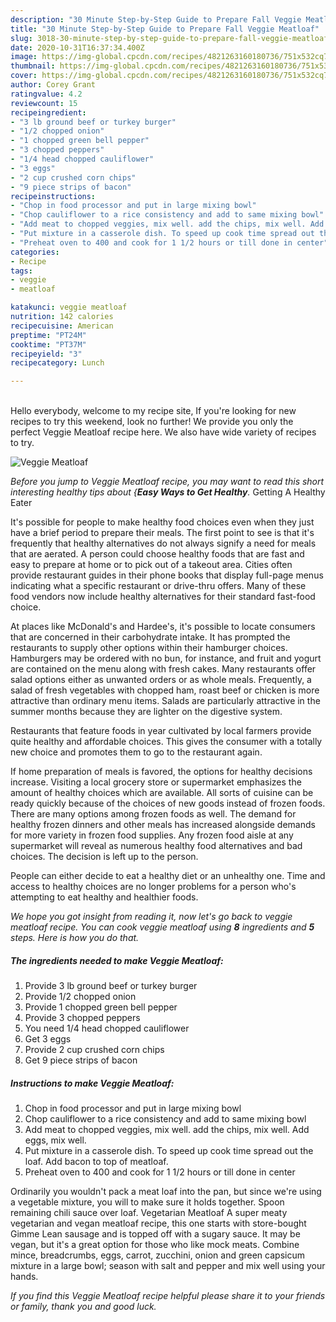 ```yaml
---
description: "30 Minute Step-by-Step Guide to Prepare Fall Veggie Meatloaf"
title: "30 Minute Step-by-Step Guide to Prepare Fall Veggie Meatloaf"
slug: 3018-30-minute-step-by-step-guide-to-prepare-fall-veggie-meatloaf
date: 2020-10-31T16:37:34.400Z
image: https://img-global.cpcdn.com/recipes/4821263160180736/751x532cq70/veggie-meatloaf-recipe-main-photo.jpg
thumbnail: https://img-global.cpcdn.com/recipes/4821263160180736/751x532cq70/veggie-meatloaf-recipe-main-photo.jpg
cover: https://img-global.cpcdn.com/recipes/4821263160180736/751x532cq70/veggie-meatloaf-recipe-main-photo.jpg
author: Corey Grant
ratingvalue: 4.2
reviewcount: 15
recipeingredient:
- "3 lb ground beef or turkey burger"
- "1/2 chopped onion"
- "1 chopped green bell pepper"
- "3 chopped peppers"
- "1/4 head chopped cauliflower"
- "3 eggs"
- "2 cup crushed corn chips"
- "9 piece strips of bacon"
recipeinstructions:
- "Chop in food processor and put in large mixing bowl"
- "Chop cauliflower to a rice consistency and add to same mixing bowl"
- "Add meat to chopped veggies, mix well. add the chips, mix well. Add eggs, mix well."
- "Put mixture in a casserole dish. To speed up cook time spread out the loaf. Add bacon to top of meatloaf."
- "Preheat oven to 400 and cook for 1 1/2 hours or till done in center"
categories:
- Recipe
tags:
- veggie
- meatloaf

katakunci: veggie meatloaf 
nutrition: 142 calories
recipecuisine: American
preptime: "PT24M"
cooktime: "PT37M"
recipeyield: "3"
recipecategory: Lunch

---
```

<br>
Hello everybody, welcome to my recipe site, If you're looking for new recipes to try this weekend, look no further! We provide you only the perfect Veggie Meatloaf recipe here. We also have wide variety of recipes to try.
<br>


![Veggie Meatloaf](https://img-global.cpcdn.com/recipes/4821263160180736/751x532cq70/veggie-meatloaf-recipe-main-photo.jpg)

<i>Before you jump to Veggie Meatloaf recipe, you may want to read this short interesting healthy tips about {<strong>Easy Ways to Get Healthy</strong>.</i>
Getting A Healthy Eater

It's possible for people to make healthy food choices even when they just have a brief period to prepare their meals. The first point to see is that it's frequently that healthy alternatives do not always signify a need for meals that are aerated. A person could choose healthy foods that are fast and easy to prepare at home or to pick out of a takeout area. Cities often provide restaurant guides in their phone books that display full-page menus indicating what a specific restaurant or drive-thru offers. Many of these food vendors now include healthy alternatives for their standard fast-food choice.

At places like McDonald's and Hardee's, it's possible to locate consumers that are concerned in their carbohydrate intake.  It has prompted the restaurants to supply other options within their hamburger choices. Hamburgers may be ordered with no bun, for instance, and fruit and yogurt are contained on the menu along with fresh cakes. Many restaurants offer salad options either as unwanted orders or as whole meals. Frequently, a salad of fresh vegetables with chopped ham, roast beef or chicken is more attractive than ordinary menu items.  Salads are particularly attractive in the summer months because they are lighter on the digestive system.

Restaurants that feature foods in year cultivated by local farmers provide quite healthy and affordable choices.  This gives the consumer with a totally new choice and promotes them to go to the restaurant again.

If home preparation of meals is favored, the options for healthy decisions increase. Visiting a local grocery store or supermarket emphasizes the amount of healthy choices which are available.  All sorts of cuisine can be ready quickly because of the choices of new goods instead of frozen foods. There are many options among frozen foods as well. The demand for healthy frozen dinners and other meals has increased alongside demands for more variety in frozen food supplies. Any frozen food aisle at any supermarket will reveal as numerous healthy food alternatives and bad choices. The decision is left up to the person.

People can either decide to eat a healthy diet or an unhealthy one. Time and access to healthy choices are no longer problems for a person who's attempting to eat healthy and healthier foods.


<i>We hope you got insight from reading it, now let's go back to veggie meatloaf recipe. You can cook veggie meatloaf using <strong>8</strong> ingredients and <strong>5</strong> steps. Here is how you do that.
</i>

##### The ingredients needed to make Veggie Meatloaf:

1. Provide 3 lb ground beef or turkey burger
1. Provide 1/2 chopped onion
1. Provide 1 chopped green bell pepper
1. Provide 3 chopped peppers
1. You need 1/4 head chopped cauliflower
1. Get 3 eggs
1. Provide 2 cup crushed corn chips
1. Get 9 piece strips of bacon


##### Instructions to make Veggie Meatloaf:

1. Chop in food processor and put in large mixing bowl
1. Chop cauliflower to a rice consistency and add to same mixing bowl
1. Add meat to chopped veggies, mix well. add the chips, mix well. Add eggs, mix well.
1. Put mixture in a casserole dish. To speed up cook time spread out the loaf. Add bacon to top of meatloaf.
1. Preheat oven to 400 and cook for 1 1/2 hours or till done in center


Ordinarily you wouldn&#39;t pack a meat loaf into the pan, but since we&#39;re using a vegetable mixture, you will to make sure it holds together. Spoon remaining chili sauce over loaf. Vegetarian Meatloaf A super meaty vegetarian and vegan meatloaf recipe, this one starts with store-bought Gimme Lean sausage and is topped off with a sugary sauce. It may be vegan, but it&#39;s a great option for those who like mock meats. Combine mince, breadcrumbs, eggs, carrot, zucchini, onion and green capsicum mixture in a large bowl; season with salt and pepper and mix well using your hands. 

<i>If you find this Veggie Meatloaf recipe helpful please share it to your friends or family, thank you and good luck.</i>
